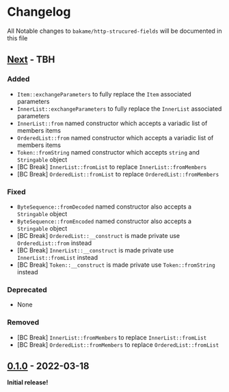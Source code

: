 # Changelog

All Notable changes to `bakame/http-strucured-fields` will be documented in this file

## [Next] - TBH

### Added

- `Item::exchangeParameters` to fully replace the `Item` associated parameters
- `InnerList::exchangeParameters` to fully replace the `InnerList` associated parameters
- `InnerList::from` named constructor which accepts a variadic list of members items
- `OrderedList::from` named constructor which accepts a variadic list of members items
- `Token::fromString` named constructor which accepts `string` and `Stringable` object
- [BC Break] `InnerList::fromList` to replace `InnerList::fromMembers`
- [BC Break] `OrderedList::fromList` to replace `OrderedList::fromMembers`

### Fixed

- `ByteSequence::fromDecoded` named constructor also accepts a `Stringable` object
- `ByteSequence::fromEncoded` named constructor also accepts a `Stringable` object
- [BC Break] `OrderedList::__construct` is made private use `OrderedList::from` instead
- [BC Break] `InnerList::__construct` is made private use `InnerList::fromList` instead
- [BC Break] `Token::__construct` is made private use `Token::fromString` instead

### Deprecated

- None

### Removed

- [BC Break] `InnerList::fromMembers` to replace `InnerList::fromList`
- [BC Break] `OrderedList::fromMembers` to replace `OrderedList::fromList`

## [0.1.0] - 2022-03-18

**Initial release!**

[Next]: https://github.com/bakame-php/http-structured-fields/compare/0.1.0...master
[0.1.0]: https://github.com/bakame-php/http-structured-fields/releases/tag/0.1.0
